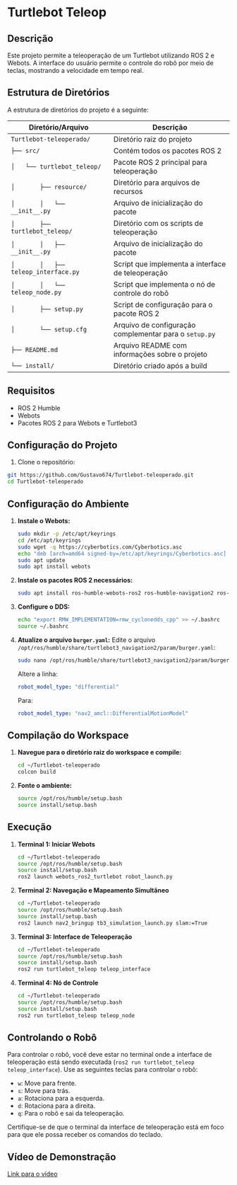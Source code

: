 # Turtlebot Teleop

## Descrição
Este projeto permite a teleoperação de um Turtlebot utilizando ROS 2 e Webots. A interface do usuário permite o controle do robô por meio de teclas, mostrando a velocidade em tempo real.

## Estrutura de Diretórios
A estrutura de diretórios do projeto é a seguinte:


| Diretório/Arquivo                       | Descrição                                                |
|-----------------------------------------|----------------------------------------------------------|
| `Turtlebot-teleoperado/`                | Diretório raiz do projeto                                |
| `├── src/`                              | Contém todos os pacotes ROS 2                            |
| `│   └── turtlebot_teleop/`             | Pacote ROS 2 principal para teleoperação                 |
| `│       ├── resource/`                 | Diretório para arquivos de recursos                      |
| `│       │   └── __init__.py`           | Arquivo de inicialização do pacote                       |
| `│       ├── turtlebot_teleop/`         | Diretório com os scripts de teleoperação                 |
| `│       │   ├── __init__.py`           | Arquivo de inicialização do pacote                       |
| `│       │   ├── teleop_interface.py`   | Script que implementa a interface de teleoperação        |
| `│       │   └── teleop_node.py`        | Script que implementa o nó de controle do robô           |
| `│       ├── setup.py`                  | Script de configuração para o pacote ROS 2               |
| `│       └── setup.cfg`                 | Arquivo de configuração complementar para o `setup.py`   |
| `├── README.md`                         | Arquivo README com informações sobre o projeto           |
| `└── install/`                          | Diretório criado após a build                            |

## Requisitos
- ROS 2 Humble
- Webots
- Pacotes ROS 2 para Webots e Turtlebot3

## Configuração do Projeto

1. Clone o repositório:
```bash
git https://github.com/Gustavo674/Turtlebot-teleoperado.git
cd Turtlebot-teleoperado
```

## Configuração do Ambiente

1. **Instale o Webots:**
    ```bash
    sudo mkdir -p /etc/apt/keyrings
    cd /etc/apt/keyrings
    sudo wget -q https://cyberbotics.com/Cyberbotics.asc
    echo "deb [arch=amd64 signed-by=/etc/apt/keyrings/Cyberbotics.asc] https://cyberbotics.com/debian binary-amd64/" | sudo tee /etc/apt/sources.list.d/Cyberbotics.list
    sudo apt update
    sudo apt install webots
    ```

2. **Instale os pacotes ROS 2 necessários:**
    ```bash
    sudo apt install ros-humble-webots-ros2 ros-humble-navigation2 ros-humble-nav2-bringup ros-humble-turtlebot3* ros-humble-rmw-cyclonedds-cpp ros-humble-nav2-simple-commander ros-humble-tf-transformations python3-transforms3d
    ```

3. **Configure o DDS:**
    ```bash
    echo "export RMW_IMPLEMENTATION=rmw_cyclonedds_cpp" >> ~/.bashrc
    source ~/.bashrc
    ```

4. **Atualize o arquivo `burger.yaml`:**
    Edite o arquivo `/opt/ros/humble/share/turtlebot3_navigation2/param/burger.yaml`:
    ```bash
    sudo nano /opt/ros/humble/share/turtlebot3_navigation2/param/burger.yaml
    ```
    Altere a linha:
    ```yaml
    robot_model_type: "differential"
    ```
    Para:
    ```yaml
    robot_model_type: "nav2_amcl::DifferentialMotionModel"
    ```

## Compilação do Workspace

1. **Navegue para o diretório raiz do workspace e compile:**
    ```bash
    cd ~/Turtlebot-teleoperado
    colcon build
    ```

2. **Fonte o ambiente:**
    ```bash
    source /opt/ros/humble/setup.bash
    source install/setup.bash
    ```

## Execução

1. **Terminal 1: Iniciar Webots**
    ```bash
    cd ~/Turtlebot-teleoperado
    source /opt/ros/humble/setup.bash
    source install/setup.bash
    ros2 launch webots_ros2_turtlebot robot_launch.py
    ```

2. **Terminal 2: Navegação e Mapeamento Simultâneo**
    ```bash
    cd ~/Turtlebot-teleoperado
    source /opt/ros/humble/setup.bash
    source install/setup.bash
    ros2 launch nav2_bringup tb3_simulation_launch.py slam:=True
    ```

3. **Terminal 3: Interface de Teleoperação**
    ```bash
    cd ~/Turtlebot-teleoperado
    source /opt/ros/humble/setup.bash
    source install/setup.bash
    ros2 run turtlebot_teleop teleop_interface
    ```

4. **Terminal 4: Nó de Controle**
    ```bash
    cd ~/Turtlebot-teleoperado
    source /opt/ros/humble/setup.bash
    source install/setup.bash
    ros2 run turtlebot_teleop teleop_node
    ```

## Controlando o Robô

Para controlar o robô, você deve estar no terminal onde a interface de teleoperação está sendo executada (`ros2 run turtlebot_teleop teleop_interface`). Use as seguintes teclas para controlar o robô:

- `w`: Move para frente.
- `s`: Move para trás.
- `a`: Rotaciona para a esquerda.
- `d`: Rotaciona para a direita.
- `q`: Para o robô e sai da teleoperação.

Certifique-se de que o terminal da interface de teleoperação está em foco para que ele possa receber os comandos do teclado.

## Vídeo de Demonstração
[Link para o vídeo]()
